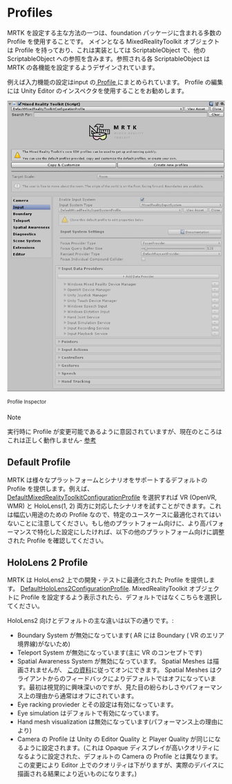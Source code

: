 # Profiles

MRTK を設定する主な方法の一つは、foundation パッケージに含まれる多数の Profile を使用することです。
メインとなる MixedRealityToolkit オブジェクトは Profile を持っており、これは実装としては ScriptableObject で、他の ScriptableObject への参照を含みます。参照される各 ScriptableObject は MRTK の各機能を設定するようデザインされています。

例えば入力機能の設定はinput の[ Profile ](https://github.com/microsoft/MixedRealityToolkit-Unity/blob/mrtk_development/Assets/MixedRealityToolkit.SDK/Profiles/DefaultMixedRealityInputSystemProfile.asset)にまとめられています。 Profile の編集には Unity Editor のインスペクタを使用することをお勧めします。

<img src="../../Documentation/Images/Profiles/input_profile.png" width="650px" style="display:block;"><br/>
<sup>Profile Inspector</sup>

> [!NOTE]
> 実行時に Profile が変更可能であるように意図されていますが、現在のところはこれは正しく動作しません- [参考](https://github.com/microsoft/MixedRealityToolkit-Unity/issues/4289)

## Default Profile

MRTK は様々なプラットフォームとシナリオをサポートするデフォルトの Profile を提供します。例えば、 [DefaultMixedRealityToolkitConfigurationProfile](https://github.com/microsoft/MixedRealityToolkit-Unity/blob/mrtk_development/Assets/MixedRealityToolkit.SDK/Profiles/DefaultMixedRealityToolkitConfigurationProfile.asset)
を選択すれば VR (OpenVR, WMR) と HoloLens(1, 2) 両方に対応したシナリオを試すことができます。これは幅広い用途のための Profile なので、特定のユースケースに最適化されてはいないことに注意してください。もし他のプラットフォーム向けに、より高パフォーマンスで特化した設定にしたければ、以下の他のプラットフォーム向けに調整された Profile を確認してください。

## HoloLens 2 Profile

MRTK は HoloLens2 上での開発・テストに最適化された Profile を提供します。 [DefaultHoloLens2ConfigurationProfile](https://github.com/microsoft/MixedRealityToolkit-Unity/blob/mrtk_development/Assets/MixedRealityToolkit.SDK/Profiles/HoloLens2/DefaultHoloLens2ConfigurationProfile.asset).
MixedRealityToolkit オブジェクトに Profile を設定するよう表示されたら、デフォルトではなくこちらを選択してください。

HoloLens2 向けとデフォルトの主な違いは以下の通りです。:

  - Boundary System が無効になっています( AR には Boundary ( VR のエリア境界線)がないため)
  - Teleport System が無効になっています(主に VR のコンセプトです)
  - Spatial Awareness System が無効になっています。
  Spatial Meshes は描画されませんが、 [この資料](../SpatialAwareness/SpatialAwarenessGettingStarted.md)に従ってオンにできます。
    Spatial Meshes はクライアントからのフィードバックによりデフォルトではオフになっています。最初は視覚的に興味深いのですが、見た目の紛らわしさやパフォーマンス上の理由から通常はオフにされています。
  - Eye racking provieder とその設定は有効になっています。
  - Eye simulation はデフォルトで有効になっています。
  - Hand mesh visualization は無効になっています(パフォーマンス上の理由により)
  - Camera の Profile は Unity の Editor Quality と Player Quality が同じになるように設定されます。(これは Opaque ディスプレイが高いクオリティになるように設定された、デフォルトの Camera の Profile とは異なります。この変更により Editor 上でのクオリティは下がりますが、実際のデバイスに描画される結果により近いものになります。)